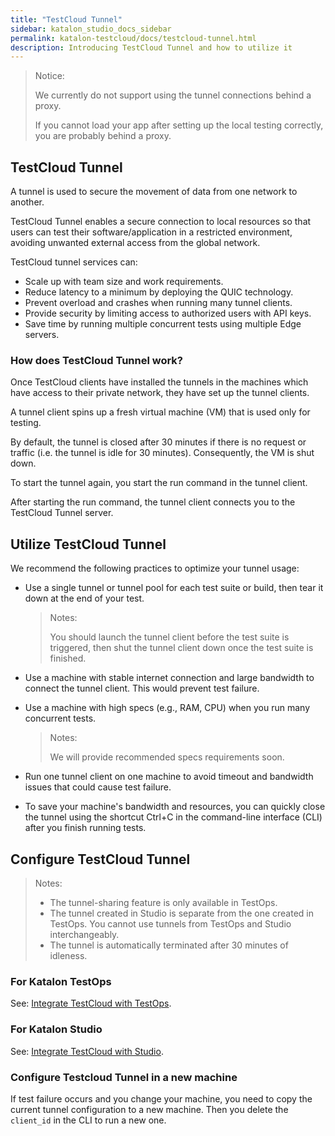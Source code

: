 ```yaml
---
title: "TestCloud Tunnel"
sidebar: katalon_studio_docs_sidebar
permalink: katalon-testcloud/docs/testcloud-tunnel.html
description: Introducing TestCloud Tunnel and how to utilize it
---
```


> Notice:
>
> We currently do not support using the tunnel connections behind a proxy.
>
> If you cannot load your app after setting up the local testing correctly, you are probably behind a proxy.

## TestCloud Tunnel

A tunnel is used to secure the movement of data from one network to another.

TestCloud Tunnel enables a secure connection to local resources so that users can test their software/application in a restricted environment, avoiding unwanted external access from the global network.

TestCloud tunnel services can:

* Scale up with team size and work requirements.
* Reduce latency to a minimum by deploying the QUIC technology.
* Prevent overload and crashes when running many tunnel clients.
* Provide security by limiting access to authorized users with API keys.
* Save time by running multiple concurrent tests using multiple Edge servers.

### How does TestCloud Tunnel work?

Once TestCloud clients have installed the tunnels in the machines which have access to their private network, they have set up the tunnel clients.

A tunnel client spins up a fresh virtual machine (VM) that is used only for testing.

By default, the tunnel is closed after 30 minutes if there is no request or traffic (i.e. the tunnel is idle for 30 minutes). Consequently, the VM is shut down.

To start the tunnel again, you start the run command in the tunnel client.

After starting the run command, the tunnel client connects you to the TestCloud Tunnel server.

## Utilize TestCloud Tunnel

We recommend the following practices to optimize your tunnel usage:

* Use a single tunnel or tunnel pool for each test suite or build, then tear it down at the end of your test.

    > Notes:
    >
    > You should launch the tunnel client before the test suite is triggered, then shut the tunnel client down once the test suite is finished.

* Use a machine with stable internet connection and large bandwidth to connect the tunnel client. This would prevent test failure.

* Use a machine with high specs (e.g., RAM, CPU) when you run many concurrent tests.

    > Notes:
    >
    > We will provide recommended specs requirements soon.

* Run one tunnel client on one machine to avoid timeout and bandwidth issues that could cause test failure.

* To save your machine's bandwidth and resources, you can quickly close the tunnel using the shortcut Ctrl+C in the command-line interface (CLI) after you finish running tests.

## Configure TestCloud Tunnel

> Notes:
>
> * The tunnel-sharing feature is only available in TestOps.
> * The tunnel created in Studio is separate from the one created in TestOps. You cannot use tunnels from TestOps and Studio interchangeably.
> * The tunnel is automatically terminated after 30 minutes of idleness.

### For Katalon TestOps

See: [Integrate TestCloud with TestOps](https://docs.katalon.com/katalon-testcloud/docs/integrate-testcloud-with-testops.html#configure-the-testcloud-tunnel).

### For Katalon Studio

See: [Integrate TestCloud with Studio](https://docs.katalon.com/katalon-studio/docs/testcloud-integration.html).

### Configure Testcloud Tunnel in a new machine

If test failure occurs and you change your machine, you need to copy the current tunnel configuration to a new machine. Then you delete the `client_id` in the CLI to run a new one.
